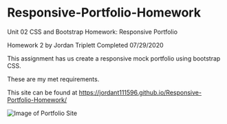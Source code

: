 # Responsive-Portfolio-Homework
Unit 02 CSS and Bootstrap Homework: Responsive Portfolio

Homework 2 by Jordan Triplett
Completed 07/29/2020

This assignment has us create a responsive mock portfolio using bootstrap CSS.

These are my met requirements.

This site can be found at https://jordant111596.github.io/Responsive-Portfolio-Homework/

![Image of Portfolio Site](assets/images/Deployed-Page-Screenshot.png?raw=true "Image of the Deployed Portfolio")